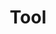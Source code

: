---
title: "Tool"
layout: category
permalink: /categories/tool/
author_profile: true
taxonomy: Tool
sidebar:
  nav: "categories"
---